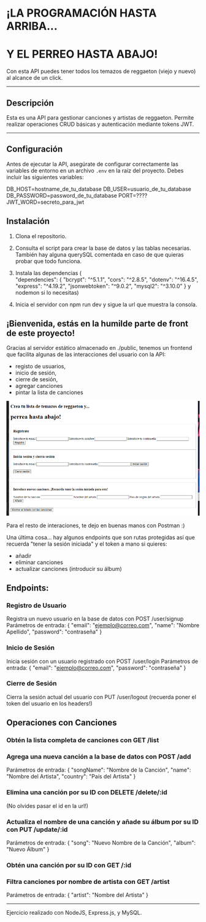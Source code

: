 # ¡LA PROGRAMACIÓN HASTA ARRIBA...
# Y EL PERREO HASTA ABAJO!

Con esta API puedes tener todos los temazos de reggaeton (viejo y nuevo) al alcance de un click.

---

## Descripción

Esta es una API para gestionar canciones y artistas de reggaeton. Permite realizar operaciones CRUD básicas y autenticación mediante tokens JWT.

---

## Configuración

Antes de ejecutar la API, asegúrate de configurar correctamente las variables de entorno en un archivo `.env` en la raíz del proyecto. Debes incluir las siguientes variables:

DB_HOST=hostname_de_tu_database
DB_USER=usuario_de_tu_database
DB_PASSWORD=password_de_tu_database
PORT=????
JWT_WORD=secreto_para_jwt

## Instalación
1. Clona el repositorio.
2. Consulta el script para crear la base de datos y las tablas necesarias. También hay alguna querySQL comentada en caso de que quieras probar que todo funciona.

3. Instala las dependencias (  
"dependencies": {
"bcrypt": "^5.1.1",
"cors": "^2.8.5",
"dotenv": "^16.4.5",
"express": "^4.19.2",
"jsonwebtoken": "^9.0.2",
"mysql2": "^3.10.0"
}
y nodemon si lo necesitas)
4. Inicia el servidor con npm run dev y sigue la url que muestra la consola.

## ¡Bienvenida, estás en la humilde parte de front de este proyecto!
Gracias al servidor estático almacenado en ./public, tenemos un frontend que facilita algunas de las interacciones del usuario con la API: 
- registo de usuarios, 
- inicio de sesión,
- cierre de sesión,
- agregar canciones
- pintar la lista de canciones

![Captura de pantalla de la interfaz del front, muy simple](https://github.com/Adalab/modulo-4-evaluacion-final-bpw-Pi-Rey/blob/ee86f6c0196b03da7cbb791befb3d52673e9775d/images/image.png)

Para el resto de interaciones, te dejo en buenas manos con Postman :)

Una última cosa... hay algunos endpoints que son rutas protegidas así que recuerda "tener la sesión iniciada" y el token a mano si quieres: 
- añadir
- eliminar canciones
- actualizar canciones (introducir su álbum)

## Endpoints:

### Registro de Usuario
Registra un nuevo usuario en la base de datos con POST /user/signup
Parámetros de entrada:
{
"email": "ejemplo@correo.com",
"name": "Nombre Apellido",
"password": "contraseña"
}

### Inicio de Sesión
Inicia sesión con un usuario registrado con POST /user/login
Parámetros de entrada:
{
"email": "ejemplo@correo.com",
"password": "contraseña"
}

### Cierre de Sesión
Cierra la sesión actual del usuario con PUT /user/logout
(recuerda poner el token del usuario en los headers!)

## Operaciones con Canciones

### Obtén la lista completa de canciones con GET /list

### Agrega una nueva canción a la base de datos con POST /add
Parámetros de entrada:
{
"songName": "Nombre de la Canción",
"name": "Nombre del Artista",
"country": "País del Artista"
}

### Elimina una canción por su ID con DELETE /delete/:id
(No olvides pasar el id en la url!)

### Actualiza el nombre de una canción y añade su álbum por su ID con PUT /update/:id
Parámetros de entrada:
{
"song": "Nuevo Nombre de la Canción",
"album": "Nuevo Álbum"
}

### Obtén una canción por su ID con GET /:id

### Filtra canciones por nombre de artista con GET /artist
Parámetros de entrada:
{
"artist": "Nombre del Artista"
}

---

Ejercicio realizado con NodeJS, Express.js, y MySQL.
